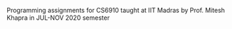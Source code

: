 Programming assignments for CS6910 taught at IIT Madras by Prof. Mitesh Khapra in JUL-NOV 2020 semester
